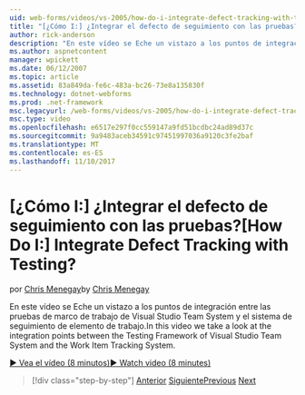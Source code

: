 ```yaml
---
uid: web-forms/videos/vs-2005/how-do-i-integrate-defect-tracking-with-testing
title: "[¿Cómo I:] ¿Integrar el defecto de seguimiento con las pruebas? | Microsoft Docs"
author: rick-anderson
description: "En este vídeo se Eche un vistazo a los puntos de integración entre las pruebas de marco de trabajo de Visual Studio Team System y el sistema de seguimiento de elemento de trabajo."
ms.author: aspnetcontent
manager: wpickett
ms.date: 06/12/2007
ms.topic: article
ms.assetid: 83a849da-fe6c-483a-bc26-73e8a135830f
ms.technology: dotnet-webforms
ms.prod: .net-framework
msc.legacyurl: /web-forms/videos/vs-2005/how-do-i-integrate-defect-tracking-with-testing
msc.type: video
ms.openlocfilehash: e6517e297f0cc559147a9fd51bcdbc24ad89d37c
ms.sourcegitcommit: 9a9483aceb34591c97451997036a9120c3fe2baf
ms.translationtype: MT
ms.contentlocale: es-ES
ms.lasthandoff: 11/10/2017
---
```

<a name="how-do-i-integrate-defect-tracking-with-testing"></a><span data-ttu-id="32195-104">[¿Cómo I:] ¿Integrar el defecto de seguimiento con las pruebas?</span><span class="sxs-lookup"><span data-stu-id="32195-104">[How Do I:] Integrate Defect Tracking with Testing?</span></span>
====================
<span data-ttu-id="32195-105">por [Chris Menegay](https://twitter.com/CMenegay)</span><span class="sxs-lookup"><span data-stu-id="32195-105">by [Chris Menegay](https://twitter.com/CMenegay)</span></span>

<span data-ttu-id="32195-106">En este vídeo se Eche un vistazo a los puntos de integración entre las pruebas de marco de trabajo de Visual Studio Team System y el sistema de seguimiento de elemento de trabajo.</span><span class="sxs-lookup"><span data-stu-id="32195-106">In this video we take a look at the integration points between the Testing Framework of Visual Studio Team System and the Work Item Tracking System.</span></span>

[<span data-ttu-id="32195-107">&#9654; Vea el vídeo (8 minutos)</span><span class="sxs-lookup"><span data-stu-id="32195-107">&#9654; Watch video (8 minutes)</span></span>](https://channel9.msdn.com/Blogs/ASP-NET-Site-Videos/how-do-i-integrate-defect-tracking-with-testing)

>[!div class="step-by-step"]
<span data-ttu-id="32195-108">[Anterior](the-effects-of-viewstate.md)
[Siguiente](how-do-i-create-my-own-bug-work-item.md)</span><span class="sxs-lookup"><span data-stu-id="32195-108">[Previous](the-effects-of-viewstate.md)
[Next](how-do-i-create-my-own-bug-work-item.md)</span></span>
